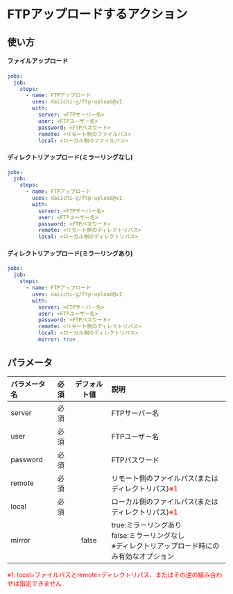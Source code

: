 # FTPアップロードするアクション

## 使い方

#### ファイルアップロード
```yml
jobs:
  job:
    steps:
      - name: FTPアップロード
        uses: daiichi-g/ftp-upload@v1
        with:
          server: <FTPサーバー名>
          user: <FTPユーザー名>
          password: <FTPパスワード>
          remote: <リモート側のファイルパス>
          local: <ローカル側のファイルパス>
```

#### ディレクトリアップロード(ミラーリングなし)
```yml
jobs:
  job:
    steps:
      - name: FTPアップロード
        uses: daiichi-g/ftp-upload@v1
        with:
          server: <FTPサーバー名>
          user: <FTPユーザー名>
          password: <FTPパスワード>
          remote: <リモート側のディレクトリパス>
          local: <ローカル側のディレクトリパス>
```

#### ディレクトリアップロード(ミラーリングあり)
```yml
jobs:
  job:
    steps:
      - name: FTPアップロード
        uses: daiichi-g/ftp-upload@v1
        with:
          server: <FTPサーバー名>
          user: <FTPユーザー名>
          password: <FTPパスワード>
          remote: <リモート側のディレクトリパス>
          local: <ローカル側のディレクトリパス>
          mirror: true
```

## パラメータ
| パラメータ名 | 必須 | デフォルト値 | 説明 |
|:---|:---:|:---:|:---|
|server  |必須  |  | FTPサーバー名  |
|user  |必須  | | FTPユーザー名  |
|password  |必須  |  | FTPパスワード  |
|remote  |必須  |  | リモート側のファイルパス(またはディレクトリパス)<span style='color:red'>※1</span> |
|local  |必須  |  | ローカル側のファイルパス(またはディレクトリパス)<span style='color:red'>※1</span> |
|mirror  | | false | true:ミラーリングあり<br>false:ミラーリングなし<br>※ディレクトリアップロード時にのみ有効なオプション |

<span style='color:red'>※1: local=ファイルパスとremote=ディレクトリパス、またはその逆の組み合わせは指定できません<br>
